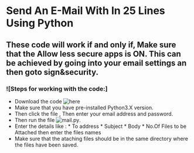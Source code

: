 # Send An E-Mail With In 25 Lines Using Python

## These code will work if and only if, Make sure that the Allow less secure apps is ON. This can be achieved by going into your email settings an then goto sign&security.

### ![Steps for working with the code:]

* Download the code ![here](https://github.com/syamkakarla98/Send-An-E-Mail-With-In-25-Lines/)
* Make sure that you have pre-installed Python3.X version.
* Then click the file ![](), Then enter your email address and password.
* Then run the file ![mail.py]().
* Enter the details like :
      * To address
      * Subject
      * Body
      * No.Of Files to be Attached then enter the files names
* Make sure that the ataching files should be in the same directory where the files have been saved.
